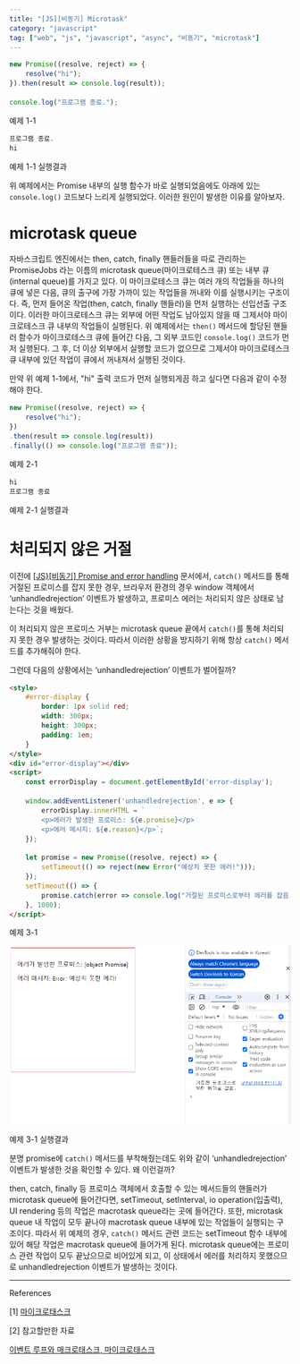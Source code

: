 ```yaml
---
title: "[JS][비동기] Microtask"
category: "javascript"
tag: ["web", "js", "javascript", "async", "비동기", "microtask"]
---
```


```jsx
new Promise((resolve, reject) => {
    resolve("hi");
}).then(result => console.log(result));

console.log("프로그램 종료.");
```

예제 1-1

```jsx
프로그램 종료.
hi
```

예제 1-1 실행결과

위 예제에서는 Promise 내부의 실행 함수가 바로 실행되었음에도 아래에 있는 `console.log()` 코드보다 느리게 실행되었다. 이러한 원인이 발생한 이유를 알아보자.

# microtask queue

자바스크립트 엔진에서는 then, catch, finally 핸들러들을 따로 관리하는 PromiseJobs 라는 이름의 microtask queue(마이크로테스크 큐) 또는 내부 큐(internal queue)를 가지고 있다. 이 마이크로테스크 큐는 여러 개의 작업들을 하나의 큐에 넣은 다음, 큐의 출구에 가장 가까이 있는 작업들을 꺼내와 이를 실행시키는 구조이다. 즉, 먼저 들어온 작업(then, catch, finally 핸들러)을 먼저 실행하는 선입선출 구조이다. 이러한 마이크로테스크 큐는 외부에 어떤 작업도 남아있지 않을 때 그제서야 마이크로테스크 큐 내부의 작업들이 실행된다. 위 예제에서는 `then()` 메서드에 할당된 핸들러 함수가 마이크로테스크 큐에 들어간 다음, 그 외부 코드인 `console.log()` 코드가 먼저 실행된다. 그 후, 더 이상 외부에서 실행할 코드가 없으므로 그제서야 마이크로테스크 큐 내부에 있던 작업이 큐에서 꺼내져서 실행된 것이다. 

만약 위 예제 1-1에서, "hi" 출력 코드가 먼저 실행되게끔 하고 싶다면 다음과 같이 수정해야 한다.

```jsx
new Promise((resolve, reject) => {
    resolve("hi");
})
.then(result => console.log(result))
.finally(() => console.log("프로그램 종료"));
```

예제 2-1

```jsx
hi
프로그램 종료
```

예제 2-1 실행결과

# 처리되지 않은 거절

이전에 [[JS}[비동기] Promise and error handling](/javascript/js-async-promise-and-error-handling/) 문서에서, `catch()` 메서드를 통해 거절된 프로미스를 잡지 못한 경우, 브라우저 환경의 경우 window 객체에서 ‘unhandledrejection’ 이벤트가 발생하고, 프로미스 에러는 처리되지 않은 상태로 남는다는 것을 배웠다. 

이 처리되지 않은 프로미스 거부는 microtask queue 끝에서 `catch()`를 통해 처리되지 못한 경우 발생하는 것이다. 따라서 이러한 상황을 방지하기 위해 항상 `catch()` 메서드를 추가해줘야 한다. 

그런데 다음의 상황에서는 ‘unhandledrejection’ 이벤트가 벌어질까?

```html
<style>
    #error-display {
        border: 1px solid red;
        width: 300px;
        height: 300px;
        padding: 1em;
    }
</style>
<div id="error-display"></div>
<script>
    const errorDisplay = document.getElementById('error-display');
        
    window.addEventListener('unhandledrejection', e => {
        errorDisplay.innerHTML = `
        <p>에러가 발생한 프로미스: ${e.promise}</p>
        <p>에러 메시지: ${e.reason}</p>`;
    });

    let promise = new Promise((resolve, reject) => {
        setTimeout(() => reject(new Error("예상치 못한 에러!")));
    });
    setTimeout(() => {
        promise.catch(error => console.log("거절된 프로미스로부터 에러를 잡음."))
    }, 1000);
</script>
```

예제 3-1

![예제 3-1 실행결과](/images/2024-05-23/js-async-microtask/1.png)

예제 3-1 실행결과

분명 promise에 `catch()` 메서드를 부착해줬는데도 위와 같이 ‘unhandledrejection’ 이벤트가 발생한 것을 확인할 수 있다. 왜 이런걸까? 

then, catch, finally 등 프로미스 객체에서 호출할 수 있는 메서드들의 핸들러가 microtask queue에 들어간다면, setTimeout, setInterval, io operation(입출력), UI rendering 등의 작업은 macrotask queue라는 곳에 들어간다. 또한, microtask queue 내 작업이 모두 끝나야 macrotask queue 내부에 있는 작업들이 실행되는 구조이다. 따라서 위 예제의 경우, `catch()` 메서드 관련 코드는 setTimeout 함수 내부에 있어 해당 작업은 macrotask queue에 들어가게 된다. microtask queue에는 프로미스 관련 작업이 모두 끝났으므로 비어있게 되고, 이 상태에서 에러를 처리하지 못했으므로 unhandledrejection 이벤트가 발생하는 것이다. 

---

References

[1] [마이크로태스크](https://ko.javascript.info/microtask-queue)

[2] 참고할만한 자료

[이벤트 루프와 매크로태스크, 마이크로태스크](https://ko.javascript.info/event-loop)